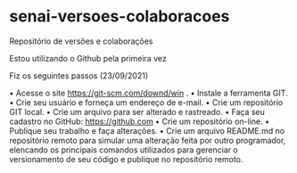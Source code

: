 # senai-versoes-colaboracoes
Repositório de versões e colaborações

Estou utilizando o Github pela primeira vez

Fiz os seguintes passos (23/09/2021)

• Acesse o site https://git-scm.com/downd/win .
• Instale a ferramenta GIT.
• Crie seu usuário e forneça um endereço de e-mail.
• Crie um repositório GIT local.
• Crie um arquivo para ser alterado e rastreado.
• Faça seu cadastro no GitHub: https://github.com 
• Crie um repositório on-line.
• Publique seu trabalho e faça alterações.
• Crie um arquivo README.md no repositório remoto para simular uma alteração feita por outro programador, elencando os principais comandos utilizados para gerenciar o versionamento de seu código e publique no repositório remoto.
